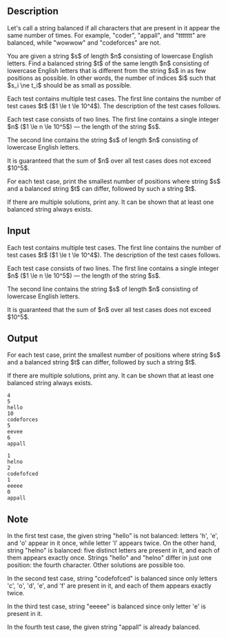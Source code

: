 ## Description

<div><p>Let's call a string <span class="tex-font-style-it">balanced</span> if all characters that are present in it appear the same number of times. For example, "<span class="tex-font-style-tt">coder</span>", "<span class="tex-font-style-tt">appall</span>", and "<span class="tex-font-style-tt">ttttttt</span>" are balanced, while "<span class="tex-font-style-tt">wowwow</span>" and "<span class="tex-font-style-tt">codeforces</span>" are not.</p><p>You are given a string $s$ of length $n$ consisting of lowercase English letters. Find a balanced string $t$ of the same length $n$ consisting of lowercase English letters that is different from the string $s$ in as few positions as possible. In other words, the number of indices $i$ such that $s_i \ne t_i$ should be as small as possible.</p></div><div class="input-specification"><p>Each test contains multiple test cases. The first line contains the number of test cases $t$ ($1 \le t \le 10^4$). The description of the test cases follows.</p><p>Each test case consists of two lines. The first line contains a single integer $n$&nbsp;($1 \le n \le 10^5$)&nbsp;— the length of the string $s$.</p><p>The second line contains the string $s$ of length $n$ consisting of lowercase English letters.</p><p>It is guaranteed that the sum of $n$ over all test cases does not exceed $10^5$.</p></div><div class="output-specification"><p>For each test case, print the smallest number of positions where string $s$ and a balanced string $t$ can differ, followed by such a string $t$.</p><p>If there are multiple solutions, print any. It can be shown that at least one balanced string always exists.</p></div>

## Input

<p>Each test contains multiple test cases. The first line contains the number of test cases $t$ ($1 \le t \le 10^4$). The description of the test cases follows.</p><p>Each test case consists of two lines. The first line contains a single integer $n$&nbsp;($1 \le n \le 10^5$)&nbsp;— the length of the string $s$.</p><p>The second line contains the string $s$ of length $n$ consisting of lowercase English letters.</p><p>It is guaranteed that the sum of $n$ over all test cases does not exceed $10^5$.</p>

## Output

<p>For each test case, print the smallest number of positions where string $s$ and a balanced string $t$ can differ, followed by such a string $t$.</p><p>If there are multiple solutions, print any. It can be shown that at least one balanced string always exists.</p>





```input1|2,3,6,7
4
5
hello
10
codeforces
5
eevee
6
appall
```




```output1
1
helno
2
codefofced
1
eeeee
0
appall
```



## Note

<p>In the first test case, the given string "<span class="tex-font-style-tt">hello</span>" is not balanced: letters '<span class="tex-font-style-tt">h</span>', '<span class="tex-font-style-tt">e</span>', and '<span class="tex-font-style-tt">o</span>' appear in it once, while letter '<span class="tex-font-style-tt">l</span>' appears twice. On the other hand, string "<span class="tex-font-style-tt">helno</span>" is balanced: five distinct letters are present in it, and each of them appears exactly once. Strings "<span class="tex-font-style-tt">hello</span>" and "<span class="tex-font-style-tt">helno</span>" differ in just one position: the fourth character. Other solutions are possible too.</p><p>In the second test case, string "<span class="tex-font-style-tt">codefofced</span>" is balanced since only letters '<span class="tex-font-style-tt">c</span>', '<span class="tex-font-style-tt">o</span>', '<span class="tex-font-style-tt">d</span>', '<span class="tex-font-style-tt">e</span>', and '<span class="tex-font-style-tt">f</span>' are present in it, and each of them appears exactly twice.</p><p>In the third test case, string "<span class="tex-font-style-tt">eeeee</span>" is balanced since only letter '<span class="tex-font-style-tt">e</span>' is present in it.</p><p>In the fourth test case, the given string "<span class="tex-font-style-tt">appall</span>" is already balanced.</p>
